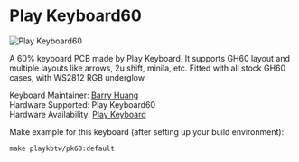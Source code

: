 # Play Keyboard60

![Play Keyboard60](https://i.imgur.com/3pvC6I4h.png)

A 60% keyboard PCB made by Play Keyboard.
It supports GH60 layout and multiple layouts like arrows, 2u shift, minila, etc.
Fitted with all stock GH60 cases, with WS2812 RGB underglow.

Keyboard Maintainer: [Barry Huang](https://github.com/yj7272098)  
Hardware Supported: Play Keyboard60  
Hardware Availability: [Play Keyboard](http://play-keyboard.store/)

Make example for this keyboard (after setting up your build environment):

    make playkbtw/pk60:default


